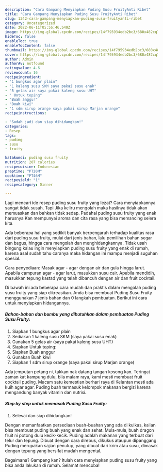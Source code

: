 ```yaml
---
description: "Cara Gampang Menyiapkan Puding Susu FruityAnti Ribet"
title: "Cara Gampang Menyiapkan Puding Susu FruityAnti Ribet"
slug: 1342-cara-gampang-menyiapkan-puding-susu-fruityanti-ribet
category: Uncategorized
date: 2022-06-11T05:56:46.540Z
image: https://img-global.cpcdn.com/recipes/14f795934edb2bc3/680x482cq70/puding-susu-fruity-foto-resep-utama.jpg
hideToc: false
enableToc: true
enableTocContent: false
thumbnail: https://img-global.cpcdn.com/recipes/14f795934edb2bc3/680x482cq70/puding-susu-fruity-foto-resep-utama.jpg
cover: https://img-global.cpcdn.com/recipes/14f795934edb2bc3/680x482cq70/puding-susu-fruity-foto-resep-utama.jpg
author: Admin
authorAv: notfound
ratingvalue: 4.6
reviewcount: 16
recipeingredient:
- "1 bungkus agar plain"
- "1 kaleng susu SKM saya pakai susu enak"
- "5 gelas air saya pakai kaleng susu UHT"
- " Untuk toping"
- "Buah anggur"
- "Buah kiwi"
- "1 sdm sirup orange saya pakai sirup Marjan orange"
recipeinstructions:

- "Sudah jadi dan siap dihidangkan!"
categories:
- Resep
tags:
- puding
- susu
- fruity

katakunci: puding susu fruity 
nutrition: 207 calories
recipecuisine: Indonesian
preptime: "PT20M"
cooktime: "PT46M"
recipeyield: "1"
recipecategory: Dinner

---
```



Lagi mencari ide resep puding susu fruity yang lezat? Cara menyiapkannya sangat tidak susah. Tapi Jika keliru mengolah maka hasilnya tidak akan memuaskan dan bahkan tidak sedap. Padahal puding susu fruity yang enak harusnya Kan mempunyai aroma dan cita rasa yang bisa memancing selera kita.


Ada beberapa hal yang sedikit banyak berpengaruh terhadap kualitas rasa dari puding susu fruity, mulai dari jenis bahan, lalu pemilihan bahan segar dan bagus, hingga cara mengolah dan menghidangkannya. Tidak usah bingung kalau ingin menyiapkan puding susu fruity yang enak di rumah, karena asal sudah tahu caranya maka hidangan ini mampu menjadi suguhan spesial.

Cara penyediaan: Masak agar - agar dengan air dan gula hingga larut. Apabila campuran agar - agar larut, masukkan susu cair. Apabila mendidih, masukkan tepung kastad yang telah dibancuh dengan air dan fruit cocktail.


Di bawah ini ada beberapa cara mudah dan praktis dalam mengolah puding susu fruity yang siap dikreasikan. Anda bisa membuat Puding Susu Fruity menggunakan 7 jenis bahan dan 0 langkah pembuatan. Berikut ini cara untuk menyiapkan hidangannya.

<!--inarticleads1-->

##### Bahan-bahan dan bumbu yang dibutuhkan dalam pembuatan Puding Susu Fruity:

1. Siapkan 1 bungkus agar plain
1. Sediakan 1 kaleng susu SKM (saya pakai susu enak)
1. Gunakan 5 gelas air (saya pakai kaleng susu UHT)
1. Siapkan  Untuk toping:
1. Siapkan Buah anggur
1. Gunakan Buah kiwi
1. Siapkan 1 sdm sirup orange (saya pakai sirup Marjan orange)


Ada jemputan petang ni, takkan nak datang tangan kosong kan. Teringat zaman kat kampung dulu, bila malam raya, kami mesti membuat fruit cocktail puding. Macam satu kemestian berhari raya di Kelantan mesti ada kuih agar agar. Puding buah termasuk kelompok makanan bergizi karena mengandung banyak vitamin dan nutrisi. 

<!--inarticleads2-->

##### Step by step untuk memasak Puding Susu Fruity:


1. Selesai dan siap dihidangkan!

Dengan memanfaatkan persediaan buah-buahan yang ada di kulkas, kalian bisa membuat puding buah yang enak dan sehat. Mula-mula, buah dragon fruit ni potong dulu kecik-kecik. Puding adalah makanan yang terbuat dari telur dan tepung. Dibuat dengan cara direbus, dikukus ataupun dipanggang. Puding merupakan sajian penutup, yang dibuat dari krim atau susu, dimasak dengan tepung yang bersifat mudah mengental. 

Bagaimana? Gampang kan? Itulah cara menyiapkan puding susu fruity yang bisa anda lakukan di rumah. Selamat mencoba!
